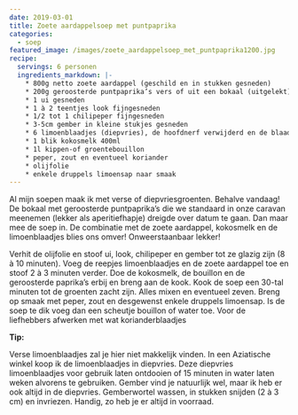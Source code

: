 ```yaml
---
date: 2019-03-01
title: Zoete aardappelsoep met puntpaprika
categories:
  - soep
featured_image: /images/zoete_aardappelsoep_met_puntpaprika1200.jpg
recipe:
  servings: 6 personen
  ingredients_markdown: |-
    * 800g netto zoete aardappel (geschild en in stukken gesneden)    * 200g geroosterde puntpaprika’s vers of uit een bokaal (uitgelekt)
    * 1 ui gesneden
    * 1 à 2 teentjes look fijngesneden
    * 1/2 tot 1 chilipeper fijngesneden
    * 3-5cm gember in kleine stukjes gesneden
    * 6 limoenblaadjes (diepvries), de hoofdnerf verwijderd en de blaadjes in fijne repen gesneden
    * 1 blik kokosmelk 400ml
    * 1l kippen-of groentebouillon
    * peper, zout en eventueel koriander 
    * olijfolie
    * enkele druppels limoensap naar smaak  
---
```

Al mijn soepen maak ik met verse of diepvriesgroenten. Behalve vandaag! 
De bokaal met geroosterde puntpaprika’s die we standaard in onze caravan meenemen (lekker als aperitiefhapje) dreigde over datum te gaan.
Dan maar mee de soep in.
De combinatie met de zoete aardappel, kokosmelk en de limoenblaadjes blies ons omver!
Onweerstaanbaar lekker! 



<!--more-->

Verhit de olijfolie en stoof ui, look, chilipeper en gember tot ze glazig zijn (8 à 10 minuten).
Voeg de reepjes limoenblaadjes en de zoete aardappel toe en stoof 2 à 3 minuten verder.
Doe de kokosmelk, de bouillon en de geroosterde paprika’s erbij en breng aan de kook.
Kook de soep een 30-tal minuten tot de groenten zacht zijn.
Alles mixen en eventueel zeven. Breng op smaak met peper, zout en desgewenst enkele druppels limoensap.
Is de soep te dik voeg dan een scheutje bouillon of water toe.
Voor de liefhebbers afwerken met wat korianderblaadjes

<b>Tip: </b>

Verse limoenblaadjes zal je hier niet makkelijk vinden. In een Aziatische winkel koop ik de limoenblaadjes in diepvries.
Deze diepvries limoenblaadjes voor gebruik laten ontdooien of 15 minuten in water laten weken alvorens te gebruiken. 
Gember vind je natuurlijk wel, maar ik heb er ook altijd in de diepvries.
Gemberwortel wassen, in stukken snijden (2 à 3 cm) en invriezen.
Handig, zo heb je er altijd in voorraad.



